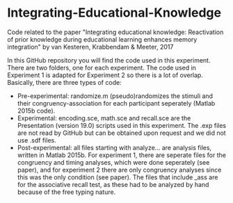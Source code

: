 # Integrating-Educational-Knowledge
Code related to the paper "Integrating educational knowledge: Reactivation of prior knowledge during educational learning enhances memory integration" by van Kesteren, Krabbendam &amp; Meeter, 2017

In this GitHub repository you will find the code used in this experiment. There are two folders, one for each experiment. The code used in Experiment 1 is adapted for Experiment 2 so there is a lot of overlap. Basically, there are three types of code:

- Pre-experimental: randomize.m (pseudo)randomizes the stimuli and their congruency-association for each participant seperately (Matlab 2015b code).
- Experimental: encoding.sce, math.sce and recall.sce are the Presentation (version 19.0) scripts used in this experiment. The .exp files are not read by GitHub but can be obtained upon request and we did not use .sdf files.
- Post-experimental: all files starting with analyze... are analysis files, written in Matlab 2015b. For experiment 1, there are seperate files for the congruency and timing analyses, which were done seperately (see paper), and for experiment 2 there are only congruency analyses since this was the only condition (see paper). The files that include _ass are for the associative recall test, as these had to be analyzed by hand because of the free typing nature.
